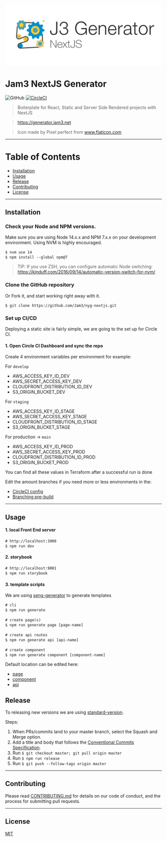<p align="center">
  <a href="https://terminalizer.com">
    <img src="docs/logo.jpg"/>
  </a>
</p>

# Jam3 NextJS Generator

![GitHub](https://img.shields.io/github/license/jam3/nyg-nextjs)
[![CircleCI](https://circleci.com/gh/Jam3/nextjs-boilerplate/tree/main.svg?style=svg)](https://circleci.com/gh/Jam3/nextjs-boilerplate/tree/main)

> Boilerplate for React, Static and Server Side Rendered projects with NextJS

> https://generator.jam3.net

> Icon made by Pixel perfect from www.flaticon.com

---

# Table of Contents

- [Installation](#installation)
- [Usage](#usage)
- [Release](#release)
- [Contributing](#contributing)
- [License](#license)

---

## Installation

### Check your Node and NPM versions.

Make sure you are using Node 14.x.x and NPM 7.x.x on your development environment. Using NVM is highly encouraged.

```properties
$ nvm use 14
$ npm install --global npm@7
```

> TIP: If you use ZSH, you can configure automatic Node switching: https://kinduff.com/2016/09/14/automatic-version-switch-for-nvm/

### Clone the GitHub repository

Or Fork it, and start working right away with it.

```properties
$ git clone https://github.com/Jam3/nyg-nextjs.git
```

### Set up CI/CD

Deploying a static site is fairly simple, we are going to the set up for Circle CI.

#### 1. Open Circle CI Dashboard and sync the repo

Create 4 environment variables per environment for example:

For `develop`

- AWS_ACCESS_KEY_ID_DEV
- AWS_SECRET_ACCESS_KEY_DEV
- CLOUDFRONT_DISTRIBUTION_ID_DEV
- S3_ORIGIN_BUCKET_DEV

For `staging`

- AWS_ACCESS_KEY_ID_STAGE
- AWS_SECRET_ACCESS_KEY_STAGE
- CLOUDFRONT_DISTRIBUTION_ID_STAGE
- S3_ORIGIN_BUCKET_STAGE

For production -> `main`

- AWS_ACCESS_KEY_ID_PROD
- AWS_SECRET_ACCESS_KEY_PROD
- CLOUDFRONT_DISTRIBUTION_ID_PROD
- S3_ORIGIN_BUCKET_PROD

You can find all these values in Terraform after a successful run is done

Edit the amount branches if you need more or less environments in the:

- [CircleCI config](.circleci/config.yml)
- [Branching pre-build](.circleci/scripts/pre-build.sh)

---

## Usage

#### 1. local Front End server

```properties
# http://localhost:3000
$ npm run dev
```

#### 2. storybook

```properties
# http://localhost:9001
$ npm run storybook
```

#### 3. template scripts

We are using [seng-generator](https://github.com/mediamonks/seng-generator) to generate templates

```properties
# cli
$ npm run generate

# create page(s)
$ npm run generate page [page-name]

# create api routes
$ npm run generate api [api-name]

# create component
$ npm run generate component [component-name]
```

Default location can be edited here:

- [page](scripts/templates/page/.senggenerator)
- [component](scripts/templates/component/.senggenerator)
- [api](scripts/templates/api/.senggenerator)

## Release

To releasing new versions we are using [standard-version](https://github.com/conventional-changelog/standard-version).

Steps:

1. When PRs/commits land to your master branch, select the Squash and Merge option.
2. Add a title and body that follows the [Conventional Commits Specification](https://www.conventionalcommits.org).
3. Run `$ git checkout master; git pull origin master`
4. Run `$ npm run release`
5. Run `$ git push --follow-tags origin master`

---

## Contributing

Please read [CONTRIBUTING.md](CONTRIBUTING.md) for details on our code of conduct, and the process for submitting
pull requests.

---

## License

[MIT](LICENSE)
